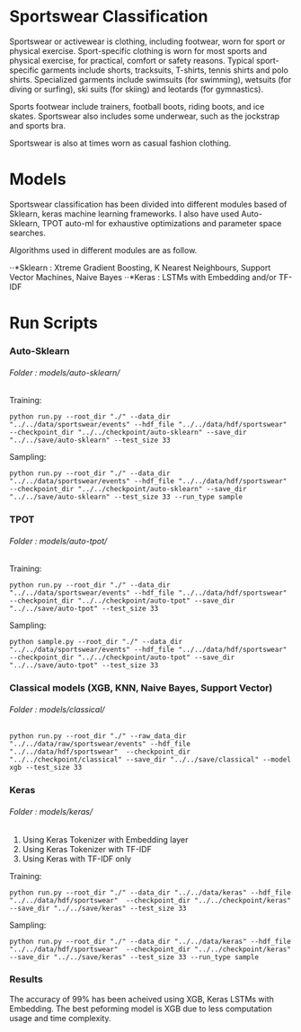 # Sportswear Classification

Sportswear or activewear is clothing, including footwear, worn for sport or physical exercise. Sport-specific clothing is worn for most sports and physical exercise, for practical, comfort or safety reasons.
Typical sport-specific garments include shorts, tracksuits, T-shirts, tennis shirts and polo shirts.
Specialized garments include swimsuits (for swimming), wetsuits (for diving or surfing), ski suits (for skiing) and leotards (for gymnastics).

Sports footwear include trainers, football boots, riding boots, and ice skates. Sportswear also includes some underwear, such as the jockstrap and sports bra.

Sportswear is also at times worn as casual fashion clothing.

# Models

Sportswear classification has been divided into different modules based of Sklearn, keras machine learning frameworks. I also have used Auto-Sklearn, TPOT auto-ml for exhaustive optimizations and parameter space searches.

Algorithms used in different modules are as follow.

⋅⋅*Sklearn : Xtreme Gradient Boosting, K Nearest Neighbours, Support Vector Machines, Naive Bayes
⋅⋅*Keras : LSTMs with Embedding and/or TF-IDF 

# Run Scripts


### Auto-Sklearn

###### Folder : models/auto-sklearn/

Training:

`python run.py --root_dir "./" --data_dir "../../data/sportswear/events" --hdf_file "../../data/hdf/sportswear" 
--checkpoint_dir "../../checkpoint/auto-sklearn" --save_dir "../../save/auto-sklearn" --test_size 33`

Sampling:

`python run.py --root_dir "./" --data_dir "../../data/sportswear/events" --hdf_file "../../data/hdf/sportswear" 
--checkpoint_dir "../../checkpoint/auto-sklearn" --save_dir "../../save/auto-sklearn" --test_size 33 --run_type sample`

### TPOT

###### Folder : models/auto-tpot/

Training:

`python run.py --root_dir "./" --data_dir "../../data/sportswear/events" --hdf_file "../../data/hdf/sportswear" 
--checkpoint_dir "../../checkpoint/auto-tpot" --save_dir "../../save/auto-tpot" --test_size 33`

Sampling:

`python sample.py --root_dir "./" --data_dir "../../data/sportswear/events" --hdf_file "../../data/hdf/sportswear" 
--checkpoint_dir "../../checkpoint/auto-tpot" --save_dir "../../save/auto-tpot" --test_size 33`

### Classical models (XGB, KNN, Naive Bayes, Support Vector)

###### Folder : models/classical/

`python run.py --root_dir "./" --raw_data_dir "../../data/raw/sportswear/events" --hdf_file "../../data/hdf/sportswear" 
--checkpoint_dir "../../checkpoint/classical" --save_dir "../../save/classical" --model xgb --test_size 33`


### Keras

###### Folder : models/keras/

1. Using Keras Tokenizer with Embedding layer
2. Using Keras Tokenizer with TF-IDF 
3. Using Keras with TF-IDF only

Training:

`python run.py --root_dir "./" --data_dir "../../data/keras" --hdf_file "../../data/hdf/sportswear" 
--checkpoint_dir "../../checkpoint/keras" --save_dir "../../save/keras" --test_size 33 `

Sampling:

`python run.py --root_dir "./" --data_dir "../../data/keras" --hdf_file "../../data/hdf/sportswear" 
--checkpoint_dir "../../checkpoint/keras" --save_dir "../../save/keras" --test_size 33 --run_type sample`

### Results

The accuracy of 99% has been acheived using XGB, Keras LSTMs with Embedding. The best peforming model is XGB due to less computation usage and time complexity.

